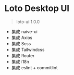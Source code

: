 # Loto Desktop UI

> loto-ui 1.0.0

- 集成 naive-ui
- 集成 Axios
- 集成 Scss
- 集成 Tailwindcss
- 集成 Router
- 集成 i18n
- 集成 eslint + commitlint
